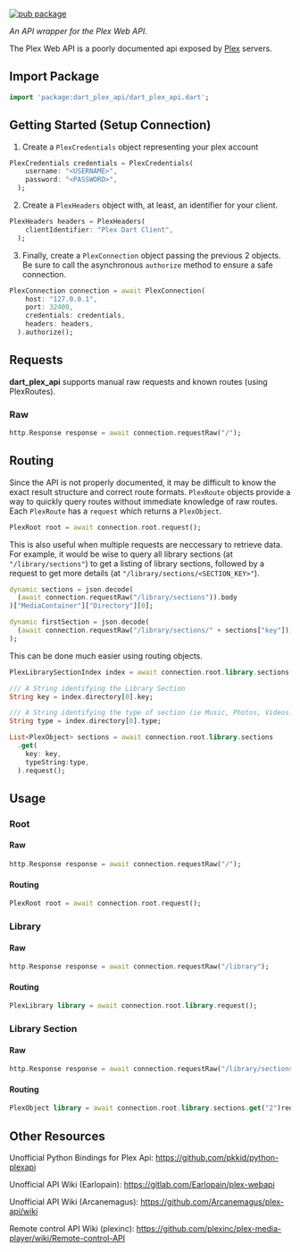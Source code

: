 [![pub package](https://img.shields.io/pub/v/dart_plex_api.svg)](https://pub.dartlang.org/packages/dart_plex_api)

_An API wrapper for the Plex Web API._

The Plex Web API is a poorly documented api exposed by [Plex](https://www.plex.tv) servers.

## Import Package

```dart
import 'package:dart_plex_api/dart_plex_api.dart';
```

## Getting Started (Setup Connection)

1. Create a `PlexCredentials` object representing your plex account

```dart
PlexCredentials credentials = PlexCredentials(
    username: "<USERNAME>",
    password: "<PASSWORD>",
  );
```

2. Create a `PlexHeaders` object with, at least, an identifier for your client.

```dart
PlexHeaders headers = PlexHeaders(
    clientIdentifier: "Plex Dart Client",
  );
```

3. Finally, create a `PlexConnection` object passing the previous 2 objects. Be sure to call the asynchronous `authorize` method to ensure a safe connection.

```dart
PlexConnection connection = await PlexConnection(
    host: "127.0.0.1",
    port: 32400,
    credentials: credentials,
    headers: headers,
  ).authorize();
```

## Requests

**dart_plex_api** supports manual raw requests and known routes (using PlexRoutes).

### Raw

```dart
http.Response response = await connection.requestRaw("/");
```

## Routing

Since the API is not properly documented, it may be difficult to know the exact result structure and correct route formats. `PlexRoute` objects provide a way to quickly query routes without immediate knowledge of raw routes. Each `PlexRoute` has a `request` which returns a `PlexObject`.

```dart
PlexRoot root = await connection.root.request();
```

This is also useful when multiple requests are neccessary to retrieve data. For example, it would be wise to query all library sections (at `"/library/sections"`) to get a listing of library sections, followed by a request to get more details (at `"/library/sections/<SECTION_KEY>"`).

```dart
dynamic sections = json.decode(
  (await connection.requestRaw("/library/sections")).body
)["MediaContainer"]["Directory"][0];

dynamic firstSection = json.decode(
  (await connection.requestRaw("/library/sections/" + sections["key"])).body
);
```

This can be done much easier using routing objects.

```dart
PlexLibrarySectionIndex index = await connection.root.library.sections.all.request();

/// A String identifying the Library Section
String key = index.directory[0].key;

/// A String identifying the type of section (ie Music, Photos, Videos...)
String type = index.directory[0].type;

List<PlexObject> sections = await connection.root.library.sections
  .get(
    key: key,
    typeString:type,
  ).request();
```

## Usage

### Root

#### Raw

```dart
http.Response response = await connection.requestRaw("/");
```

#### Routing

```dart
PlexRoot root = await connection.root.request();
```

### Library

#### Raw

```dart
http.Response response = await connection.requestRaw("/library");
```

#### Routing

```dart
PlexLibrary library = await connection.root.library.request();
```

### Library Section

#### Raw

```dart
http.Response response = await connection.requestRaw("/library/sections/2");
```

#### Routing

```dart
PlexObject library = await connection.root.library.sections.get("2")request();
```

## Other Resources

Unofficial Python Bindings for Plex Api: https://github.com/pkkid/python-plexapi

Unofficial API Wiki (Earlopain): https://gitlab.com/Earlopain/plex-webapi

Unofficial API Wiki (Arcanemagus): https://github.com/Arcanemagus/plex-api/wiki

Remote control API Wiki (plexinc): https://github.com/plexinc/plex-media-player/wiki/Remote-control-API
